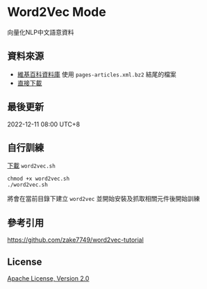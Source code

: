 # Word2Vec Mode
向量化NLP中文語意資料

## 資料來源
* [維基百科資料庫](https://dumps.wikimedia.org/zhwiki/latest/) 使用 `pages-articles.xml.bz2` 結尾的檔案
* [直接下載](https://dumps.wikimedia.org/zhwiki/latest/zhwiki-latest-pages-articles.xml.bz2)

## 最後更新
2022-12-11 08:00 UTC+8

## 自行訓練
[下載](https://github.com/HoshizoraProject/OpenData/raw/main/Word2VecModel/word2vec.sh) `word2vec.sh`
```
chmod +x word2vec.sh
./word2vec.sh
```
將會在當前目錄下建立 `word2vec` 並開始安裝及抓取相關元件後開始訓練

## 參考引用
https://github.com/zake7749/word2vec-tutorial

## License
[Apache License, Version 2.0](https://opensource.org/licenses/Apache-2.0)
